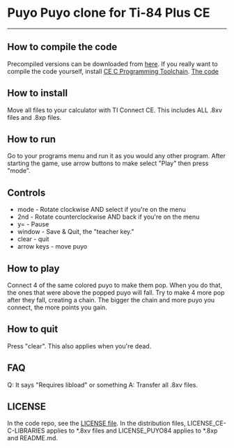 
# Puyo Puyo clone for Ti-84 Plus CE
---
How to compile the code
---
Precompiled versions can be downloaded from [here](https://github.com/MyLegGuy/PuyoPuyo84/releases).
If you really want to compile the code yourself, install [CE C Programming Toolchain](https://github.com/CE-Programming/toolchain). 
[The code](https://github.com/MyLegGuy/PuyoPuyo84)

How to install
---
Move all files to your calculator with TI Connect CE. This includes ALL .8xv files and .8xp files.

How to run
---
Go to your programs menu and run it as you would any other program.
After starting the game, use arrow buttons to make select "Play" then press "mode".

Controls
---
* mode - Rotate clockwise AND select if you're on the menu
* 2nd - Rotate counterclockwise AND back if you're on the menu
* y= - Pause
* window - Save & Quit, the "teacher key."
* clear - quit
* arrow keys - move puyo

How to play
---
Connect 4 of the same colored puyo to make them pop. When you do that, the ones that were above the popped puyo will fall. Try to make 4 more pop after they fall, creating a chain. The bigger the chain and more puyo you connect, the more points you gain.

How to quit
---
Press "clear". This also applies when you're dead.

FAQ
---
Q: It says "Requires libload" or something
A: Transfer all .8xv files.

LICENSE
---
In the code repo, see the [LICENSE file](https://github.com/MyLegGuy/PuyoPuyo84/blob/master/LICENSE).
In the distribution files, LICENSE_CE-C-LIBRARIES applies to \*.8xv files and LICENSE_PUYO84 applies to \*.8xp and README.md.